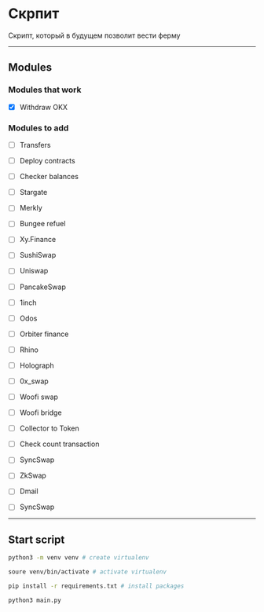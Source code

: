 # Скрпит

Скрипт, который в будущем позволит вести ферму

---

## Modules
### Modules that work
- [x] Withdraw OKX


### Modules to add
- [ ] Transfers

- [ ] Deploy contracts
- [ ] Checker balances
- [ ] Stargate
- [ ] Merkly
- [ ] Bungee refuel
- [ ] Xy.Finance
- [ ] SushiSwap
- [ ] Uniswap
- [ ] PancakeSwap
- [ ] 1inch
- [ ] Odos
- [ ] Orbiter finance
- [ ] Rhino
- [ ] Holograph
- [ ] 0x_swap
- [ ] Woofi swap
- [ ] Woofi bridge
- [ ] Collector to Token
- [ ] Check count transaction
- [ ] SyncSwap
- [ ] ZkSwap
- [ ] Dmail
- [ ] SyncSwap

---


## Start script
```bash
python3 -m venv venv # create virtualenv

soure venv/bin/activate # activate virtualenv

pip install -r requirements.txt # install packages

python3 main.py
```

